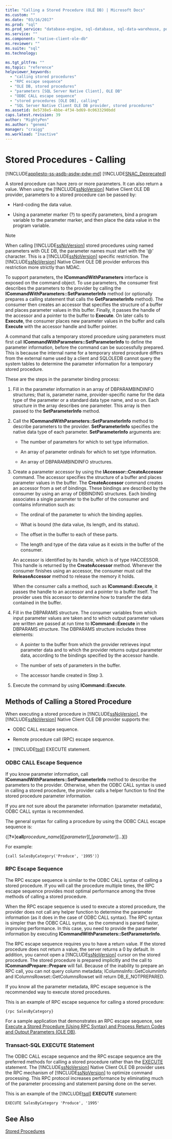 ```yaml
---
title: "Calling a Stored Procedure (OLE DB) | Microsoft Docs"
ms.custom: ""
ms.date: "03/16/2017"
ms.prod: "sql"
ms.prod_service: "database-engine, sql-database, sql-data-warehouse, pdw"
ms.service: ""
ms.component: "native-client-ole-db"
ms.reviewer: ""
ms.suite: "sql"
ms.technology: 

ms.tgt_pltfrm: ""
ms.topic: "reference"
helpviewer_keywords: 
  - "calling stored procedures"
  - "RPC escape sequence"
  - "OLE DB, stored procedures"
  - "parameters [SQL Server Native Client], OLE DB"
  - "ODBC CALL escape sequence"
  - "stored procedures [OLE DB], calling"
  - "SQL Server Native Client OLE DB provider, stored procedures"
ms.assetid: 8e5738e5-4bbe-4f34-bd69-0c0633290bdd
caps.latest.revision: 39
author: "MightyPen"
ms.author: "genemi"
manager: "craigg"
ms.workload: "Inactive"
---
```

# Stored Procedures - Calling
[!INCLUDE[appliesto-ss-asdb-asdw-pdw-md](../../../includes/appliesto-ss-asdb-asdw-pdw-md.md)]
[!INCLUDE[SNAC_Deprecated](../../../includes/snac-deprecated.md)]

  A stored procedure can have zero or more parameters. It can also return a value. When using the [!INCLUDE[ssNoVersion](../../../includes/ssnoversion-md.md)] Native Client OLE DB provider, parameters to a stored procedure can be passed by:  
  
-   Hard-coding the data value.  
  
-   Using a parameter marker (?) to specify parameters, bind a program variable to the parameter marker, and then place the data value in the program variable.  
  
> [!NOTE]  
>  When calling [!INCLUDE[ssNoVersion](../../../includes/ssnoversion-md.md)] stored procedures using named parameters with OLE DB, the parameter names must start with the '@' character. This is a [!INCLUDE[ssNoVersion](../../../includes/ssnoversion-md.md)] specific restriction. The [!INCLUDE[ssNoVersion](../../../includes/ssnoversion-md.md)] Native Client OLE DB provider enforces this restriction more strictly than MDAC.  
  
 To support parameters, the **ICommandWithParameters** interface is exposed on the command object. To use parameters, the consumer first describes the parameters to the provider by calling the **ICommandWithParameters::SetParameterInfo** method (or optionally prepares a calling statement that calls the **GetParameterInfo** method). The consumer then creates an accessor that specifies the structure of a buffer and places parameter values in this buffer. Finally, it passes the handle of the accessor and a pointer to the buffer to **Execute**. On later calls to **Execute**, the consumer places new parameter values in the buffer and calls **Execute** with the accessor handle and buffer pointer.  
  
 A command that calls a temporary stored procedure using parameters must first call **ICommandWithParameters::SetParameterInfo** to define the parameter information, before the command can be successfully prepared. This is because the internal name for a temporary stored procedure differs from the external name used by a client and SQLOLEDB cannot query the system tables to determine the parameter information for a temporary stored procedure.  
  
 These are the steps in the parameter binding process:  
  
1.  Fill in the parameter information in an array of DBPARAMBINDINFO structures; that is, parameter name, provider-specific name for the data type of the parameter or a standard data type name, and so on. Each structure in the array describes one parameter. This array is then passed to the **SetParameterInfo** method.  
  
2.  Call the **ICommandWithParameters::SetParameterInfo** method to describe parameters to the provider. **SetParameterInfo** specifies the native data type of each parameter. **SetParameterInfo** arguments are:  
  
    -   The number of parameters for which to set type information.  
  
    -   An array of parameter ordinals for which to set type information.  
  
    -   An array of DBPARAMBINDINFO structures.  
  
3.  Create a parameter accessor by using the **IAccessor::CreateAccessor** command. The accessor specifies the structure of a buffer and places parameter values in the buffer. The **CreateAccessor** command creates an accessor from a set of bindings. These bindings are described by the consumer by using an array of DBBINDING structures. Each binding associates a single parameter to the buffer of the consumer and contains information such as:  
  
    -   The ordinal of the parameter to which the binding applies.  
  
    -   What is bound (the data value, its length, and its status).  
  
    -   The offset in the buffer to each of these parts.  
  
    -   The length and type of the data value as it exists in the buffer of the consumer.  
  
     An accessor is identified by its handle, which is of type HACCESSOR. This handle is returned by the **CreateAccessor** method. Whenever the consumer finishes using an accessor, the consumer must call the **ReleaseAccessor** method to release the memory it holds.  
  
     When the consumer calls a method, such as **ICommand::Execute**, it passes the handle to an accessor and a pointer to a buffer itself. The provider uses this accessor to determine how to transfer the data contained in the buffer.  
  
4.  Fill in the DBPARAMS structure. The consumer variables from which input parameter values are taken and to which output parameter values are written are passed at run time to **ICommand::Execute** in the DBPARAMS structure. The DBPARAMS structure includes three elements:  
  
    -   A pointer to the buffer from which the provider retrieves input parameter data and to which the provider returns output parameter data, according to the bindings specified by the accessor handle.  
  
    -   The number of sets of parameters in the buffer.  
  
    -   The accessor handle created in Step 3.  
  
5.  Execute the command by using **ICommand::Execute**.  
  
## Methods of Calling a Stored Procedure  
 When executing a stored procedure in [!INCLUDE[ssNoVersion](../../../includes/ssnoversion-md.md)], the [!INCLUDE[ssNoVersion](../../../includes/ssnoversion-md.md)] Native Client OLE DB provider supports the:  
  
-   ODBC CALL escape sequence.  
  
-   Remote procedure call (RPC) escape sequence.  
  
-   [!INCLUDE[tsql](../../../includes/tsql-md.md)] EXECUTE statement.  
  
### ODBC CALL Escape Sequence  
 If you know parameter information, call **ICommandWithParameters::SetParameterInfo** method to describe the parameters to the provider. Otherwise, when the ODBC CALL syntax is used in calling a stored procedure, the provider calls a helper function to find the stored procedure parameter information.  
  
 If you are not sure about the parameter information (parameter metadata), ODBC CALL syntax is recommended.  
  
 The general syntax for calling a procedure by using the ODBC CALL escape sequence is:  
  
 {[**?=**]**call***procedure_name*[**(**[*parameter*][**,**[*parameter*]]...**)**]}  
  
 For example:  
  
```  
{call SalesByCategory('Produce', '1995')}  
```  
  
### RPC Escape Sequence  
 The RPC escape sequence is similar to the ODBC CALL syntax of calling a stored procedure. If you will call the procedure multiple times, the RPC escape sequence provides most optimal performance among the three methods of calling a stored procedure.  
  
 When the RPC escape sequence is used to execute a stored procedure, the provider does not call any helper function to determine the parameter information (as it does in the case of ODBC CALL syntax). The RPC syntax is simpler than the ODBC CALL syntax, so the command is parsed faster, improving performance. In this case, you need to provide the parameter information by executing **ICommandWithParameters::SetParameterInfo**.  
  
 The RPC escape sequence requires you to have a return value. If the stored procedure does not return a value, the server returns a 0 by default. In addition, you cannot open a [!INCLUDE[ssNoVersion](../../../includes/ssnoversion-md.md)] cursor on the stored procedure. The stored procedure is prepared implicitly and the call to **ICommandPrepare::Prepare** will fail. Because of the inability to prepare an RPC call, you can not query column metadata; IColumnsInfo::GetColumnInfo and IColumnsRowset::GetColumnsRowset will return DB_E_NOTPREPARED.  
  
 If you know all the parameter metadata, RPC escape sequence is the recommended way to execute stored procedures.  
  
 This is an example of RPC escape sequence for calling a stored procedure:  
  
```  
{rpc SalesByCategory}  
```  
  
 For a sample application that demonstrates an RPC escape sequence, see [Execute a Stored Procedure &#40;Using RPC Syntax&#41; and Process Return Codes and Output Parameters &#40;OLE DB&#41;](../../../relational-databases/native-client-ole-db-how-to/results/execute-stored-procedure-with-rpc-and-process-output.md).  
  
### Transact-SQL EXECUTE Statement  
 The ODBC CALL escape sequence and the RPC escape sequence are the preferred methods for calling a stored procedure rather than the [EXECUTE](../../../t-sql/language-elements/execute-transact-sql.md) statement. The [!INCLUDE[ssNoVersion](../../../includes/ssnoversion-md.md)] Native Client OLE DB provider uses the RPC mechanism of [!INCLUDE[ssNoVersion](../../../includes/ssnoversion-md.md)] to optimize command processing. This RPC protocol increases performance by eliminating much of the parameter processing and statement parsing done on the server.  
  
 This is an example of the [!INCLUDE[tsql](../../../includes/tsql-md.md)] **EXECUTE** statement:  
  
```  
EXECUTE SalesByCategory 'Produce', '1995'  
```  
  
## See Also  
 [Stored Procedures](../../../relational-databases/native-client/ole-db/stored-procedures.md)  
  
  
